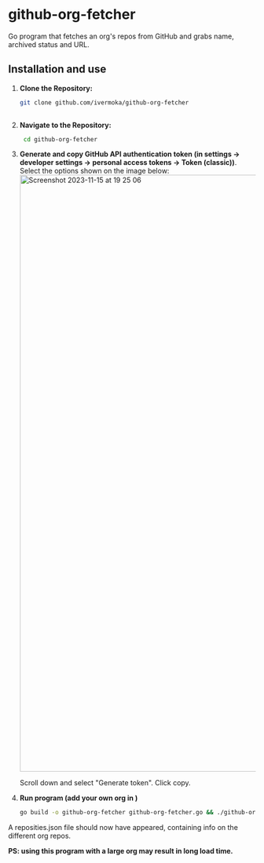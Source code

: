 # github-org-fetcher

Go program that fetches an org's repos from GitHub and grabs name, archived status and URL. 



## Installation and use

1. **Clone the Repository:**
   ```bash
   git clone github.com/ivermoka/github-org-fetcher
  
2. **Navigate to the Repository:**
   ```bash
    cd github-org-fetcher
3. **Generate and copy GitHub API authentication token (in settings -> developer settings -> personal access tokens -> Token (classic))**.
 Select the options shown on the image below:
   <img width="1216" alt="Screenshot 2023-11-15 at 19 25 06" src="https://github.com/ivermoka/github-org-fetcher/assets/119415554/b6eacb93-e307-43d0-92a9-360e2fd4286d">

   Scroll down and select "Generate token". Click copy. 
5. **Run program (add your own org in <org>)**
   ```bash
   go build -o github-org-fetcher github-org-fetcher.go && ./github-org-fetcher -a <token> <org>

A reposities.json file should now have appeared, containing info on the different org repos. 

**PS: using this program with a large org may result in long load time.**

